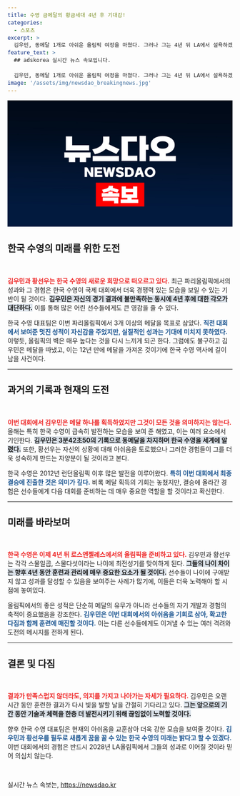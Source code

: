 ```yaml
---
title: 수영 금메달의 황금세대 4년 후 기대감!
categories:
  - 스포츠
excerpt: >
  김우민, 동메달 1개로 아쉬운 올림픽 여정을 마쳤다. 그러나 그는 4년 뒤 LA에서 설욕하겠다며 강한 의지를 다졌다. 한국 수영의 새로운 챕터가 시작된다!
feature_text: >
  ## adskorea 실시간 뉴스 속보입니다.

  김우민, 동메달 1개로 아쉬운 올림픽 여정을 마쳤다. 그러나 그는 4년 뒤 LA에서 설욕하겠다며 강한 의지를 다졌다. 한국 수영의 새로운 챕터가 시작된다!
image: '/assets/img/newsdao_breakingnews.jpg'
---
```


<p><img src="/assets/img/newsdao_breakingnews.jpg" alt="adskorea 속보" /></p>

<h2 data-ke-size="size26">한국 수영의 미래를 위한 도전</h2>

<p data-ke-size="size16">&nbsp;</p>

<p><b><span style="color: #ee2323;">김우민과 황선우는 한국 수영의 새로운 희망으로 떠오르고 있다.</span></b> 최근 파리올림픽에서의 성과와 그 경험은 한국 수영이 국제 대회에서 더욱 경쟁력 있는 모습을 보일 수 있는 기반이 될 것이다. <b><span style="background-color: #21538527;">김우민은 자신의 경기 결과에 불만족하는 동시에 4년 후에 대한 각오가 대단하다.</span></b> 이를 통해 많은 어린 선수들에게도 큰 영감을 줄 수 있다. </p>

<p>한국 수영 대표팀은 이번 파리올림픽에서 3개 이상의 메달을 목표로 삼았다. <b><span style="color: #1a5490;">직전 대회에서 보여준 멋진 성적이 자신감을 주었지만, 실질적인 성과는 기대에 미치지 못하였다.</span></b> 이렇듯, 올림픽의 벽은 매우 높다는 것을 다시 느끼게 되곤 한다. 그럼에도 불구하고 김우민은 메달을 따냈고, 이는 12년 만에 메달을 가져온 것이기에 한국 수영 역사에 길이 남을 사건이다. </p>

<hr>

<h2 data-ke-size="size26">과거의 기록과 현재의 도전</h2>

<p data-ke-size="size16">&nbsp;</p>

<p><b><span style="color: #ee2323;">이번 대회에서 김우민은 메달 하나를 획득하였지만 그것이 모든 것을 의미하지는 않는다.</span></b> 올해는 특히 한국 수영이 급속히 발전하는 모습을 보여 준 해였고, 이는 여러 요소에서 기인한다. <b><span style="background-color: #21538527;">김우민은 3분42초50의 기록으로 동메달을 차지하며 한국 수영을 세계에 알렸다.</span></b> 또한, 황선우는 자신의 상황에 대해 아쉬움을 토로했으나 그러한 경험들이 그를 더욱 성숙하게 만드는 자양분이 될 것이라고 본다.</p>

<p>한국 수영은 2012년 런던올림픽 이후 많은 발전을 이루어왔다. <b><span style="color: #1a5490;">특히 이번 대회에서 최종 결승에 진출한 것은 의미가 깊다.</span></b> 비록 메달 획득의 기회는 놓쳤지만, 결승에 올라간 경험은 선수들에게 다음 대회를 준비하는 데 매우 중요한 역할을 할 것이라고 확신한다.</p>

<hr>

<h2 data-ke-size="size26">미래를 바라보며</h2>

<p data-ke-size="size16">&nbsp;</p>

<p><b><span style="color: #ee2323;">한국 수영은 이제 4년 뒤 로스앤젤레스에서의 올림픽을 준비하고 있다.</span></b> 김우민과 황선우는 각각 스물일곱, 스물다섯이라는 나이에 최전성기를 맞이하게 된다. <b><span style="background-color: #21538527;">그들의 나이 차이는 향후 4년 동안 훈련과 관리에 매우 중요한 요소가 될 것이다.</span></b> 선수들이 나이에 구애받지 않고 성과를 달성할 수 있음을 보여주는 사례가 많기에, 이들은 더욱 노력해야 할 시점에 놓여있다.</p>

<p>올림픽에서의 좋은 성적은 단순히 메달의 유무가 아니라 선수들의 자기 개발과 경험의 축적이 중요했음을 강조한다. <b><span style="color: #1a5490;">김우민은 이번 대회에서의 아쉬움을 기회로 삼아, 확고한 다짐과 함께 훈련에 매진할 것이다.</span></b> 이는 다른 선수들에게도 이겨낼 수 있는 여러 격려와 도전의 메시지를 전하게 된다.</p>

<hr>

<h2 data-ke-size="size26">결론 및 다짐</h2>

<p data-ke-size="size16">&nbsp;</p>

<p><b><span style="color: #ee2323;">결과가 만족스럽지 않더라도, 의지를 가지고 나아가는 자세가 필요하다.</span></b> 김우민은 오랜 시간 동안 훈련한 결과가 다시 빛을 발할 날을 간절히 기다리고 있다. <b><span style="background-color: #21538527;">그는 앞으로의 기간 동안 기술과 체력을 한층 더 발전시키기 위해 끊임없이 노력할 것이다.</span></b> </p>

<p>향후 한국 수영 대표팀은 현재의 아쉬움을 교훈삼아 더욱 강한 모습을 보여줄 것이다. <b><span style="color: #1a5490;">김우민과 황선우를 필두로 새롭게 꿈을 꿀 수 있는 한국 수영의 미래는 밝다고 할 수 있겠다.</span></b>  이번 대회에서의 경험은 반드시 2028년 LA올림픽에서 그들의 성과로 이어질 것이라 믿어 의심치 않는다. </p>

<p data-ke-size="size16">&nbsp;</p>
실시간 뉴스 속보는, <a href="https://newsdao.kr" rel="dofollow">https://newsdao.kr</a>


